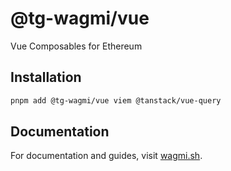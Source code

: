 # @tg-wagmi/vue

Vue Composables for Ethereum

## Installation

```bash
pnpm add @tg-wagmi/vue viem @tanstack/vue-query
```

## Documentation

For documentation and guides, visit [wagmi.sh](https://wagmi.sh).

